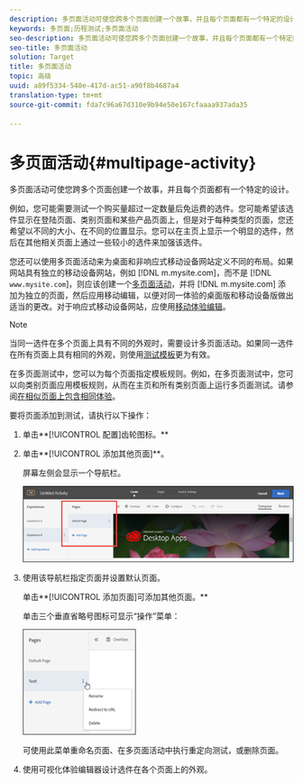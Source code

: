 ```yaml
---
description: 多页面活动可使您跨多个页面创建一个故事，并且每个页面都有一个特定的设计。
keywords: 多页面;历程测试;多页面活动
seo-description: 多页面活动可使您跨多个页面创建一个故事，并且每个页面都有一个特定的设计。
seo-title: 多页面活动
solution: Target
title: 多页面活动
topic: 高级
uuid: a89f5334-540e-417d-ac51-a90f8b4687a4
translation-type: tm+mt
source-git-commit: fda7c96a67d310e9b94e50e167cfaaaa937ada35

---
```



# 多页面活动{#multipage-activity}

多页面活动可使您跨多个页面创建一个故事，并且每个页面都有一个特定的设计。

例如，您可能需要测试一个购买量超过一定数量后免运费的选件。您可能希望该选件显示在登陆页面、类别页面和某些产品页面上，但是对于每种类型的页面，您还希望以不同的大小、在不同的位置显示。您可以在主页上显示一个明显的选件，然后在其他相关页面上通过一些较小的选件来加强该选件。

您还可以使用多页面活动来为桌面和非响应式移动设备网站定义不同的布局。如果网站具有独立的移动设备网站，例如 [!DNL m.mysite.com]，而不是 [!DNL `www.mysite.com`]，则应该创建一个[多页面活动](../../c-experiences/c-visual-experience-composer/multipage-activity.md#concept_277E096063E14813AC5D8EDFA1D2ED48)，并将 [!DNL m.mysite.com] 添加为独立的页面，然后应用移动编辑，以便对同一体验的桌面版和移动设备版做出适当的更改。对于响应式移动设备网站，应使用[移动体验编辑](../../c-experiences/c-visual-experience-composer/mobile-viewports.md#concept_8E45527C4ABC41D59AA3553BEDC76FA5)。

>[!NOTE]
>
>当同一选件在多个页面上具有不同的外观时，需要设计多页面活动。如果同一选件在所有页面上具有相同的外观，则使用[测试模板](../../c-experiences/c-visual-experience-composer/temtest.md#task_2539D51A18044F82B0D9895636546781)更为有效。

在多页面测试中，您可以为每个页面指定模板规则。例如，在多页面测试中，您可以向类别页面应用模板规则，从而在主页和所有类别页面上运行多页面测试。请参阅[在相似页面上包含相同体验](../../c-experiences/c-visual-experience-composer/temtest.md#task_2539D51A18044F82B0D9895636546781)。

要将页面添加到测试，请执行以下操作：

1. 单击**[!UICONTROL 配置]齿轮图标。**
1. 单击**[!UICONTROL 添加其他页面]**。

   屏幕左侧会显示一个导航栏。

   ![](assets/multipage_nav.png)

1. 使用该导航栏指定页面并设置默认页面。

   单击**[!UICONTROL 添加页面]可添加其他页面。**

   单击三个垂直省略号图标可显示“操作”菜单：

   ![](assets/multipage_menu.png)

   可使用此菜单重命名页面、在多页面活动中执行重定向测试，或删除页面。

1. 使用可视化体验编辑器设计选件在各个页面上的外观。

